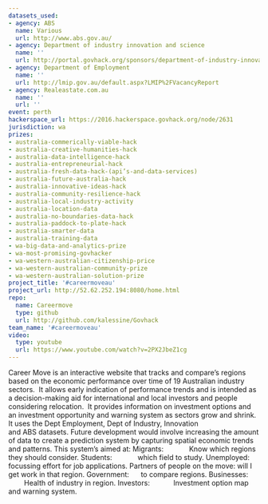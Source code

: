 ```yaml
---
datasets_used:
- agency: ABS
  name: Various
  url: http://www.abs.gov.au/
- agency: Department of industry innovation and science
  name: ''
  url: http://portal.govhack.org/sponsors/department-of-industry-innovation-and-science.html
- agency: Department of Employment
  name: ''
  url: http://lmip.gov.au/default.aspx?LMIP%2FVacancyReport
- agency: Realeastate.com.au
  name: ''
  url: ''
event: perth
hackerspace_url: https://2016.hackerspace.govhack.org/node/2631
jurisdiction: wa
prizes:
- australia-commerically-viable-hack
- australia-creative-humanities-hack
- australia-data-intelligence-hack
- australia-entrepreneurial-hack
- australia-fresh-data-hack-(api’s-and-data-services)
- australia-future-australia-hack
- australia-innovative-ideas-hack
- australia-community-resilience-hack
- australia-local-industry-activity
- australia-location-data
- australia-no-boundaries-data-hack
- australia-paddock-to-plate-hack
- australia-smarter-data
- australia-training-data
- wa-big-data-and-analytics-prize
- wa-most-promising-govhacker
- wa-western-australian-citizenship-price
- wa-western-australian-community-prize
- wa-western-australian-solution-prize
project_title: '#careermoveau'
project_url: http://52.62.252.194:8080/home.html
repo:
  name: Careermove
  type: github
  url: http://github.com/kalessine/Govhack
team_name: '#careermoveau'
video:
  type: youtube
  url: https://www.youtube.com/watch?v=2PX2JbeZ1cg
---
```


Career Move is an interactive website that tracks and compare’s regions based on the economic performance over time of 19 Australian industry sectors.  It allows early indication of performance trends and is intended as a decision-making aid for international and local investors and people considering relocation.  It provides information on investment options and an investment opportunity and warning system as sectors grow and shrink.
It uses the Dept Employment, Dept of Industry, Innovation and ABS datasets. Future development would involve increasing the amount of data to create a prediction system by capturing spatial economic trends and patterns.
This system’s aimed at:
Migrants:             Know which regions they should consider.
Students:             which field to study.
Unemployed:      focussing effort for job applications.
Partners of people on the move: will I get work in that region.
Government:      to compare regions.
Businesses:         Health of industry in region.
Investors:            Investment option map and warning system.